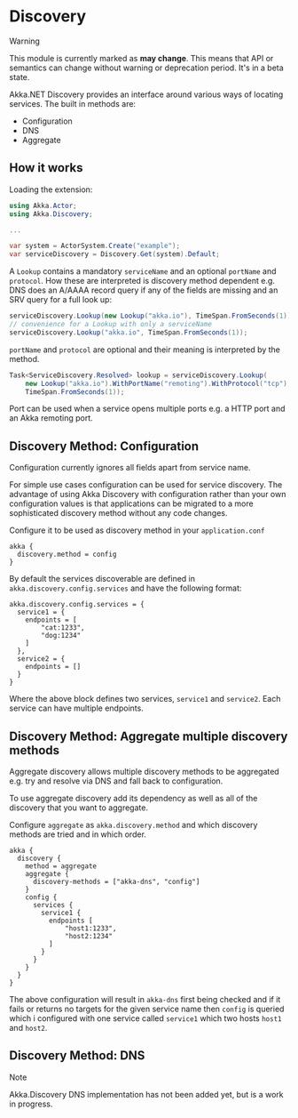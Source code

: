 # Discovery

> [!WARNING]
>This module is currently marked as **may change**.
>This means that API or semantics can change without warning or deprecation period. It's in a beta state.

Akka.NET Discovery provides an interface around various ways of locating services. The built in methods are:

* Configuration
* DNS
* Aggregate

## How it works

Loading the extension:

```csharp
using Akka.Actor;
using Akka.Discovery;

...

var system = ActorSystem.Create("example");
var serviceDiscovery = Discovery.Get(system).Default;
```

A `Lookup` contains a mandatory `serviceName` and an optional `portName` and `protocol`. How these are interpreted is discovery 
method dependent e.g. DNS does an A/AAAA record query if any of the fields are missing and an SRV query for a full look up:

```csharp
serviceDiscovery.Lookup(new Lookup("akka.io"), TimeSpan.FromSeconds(1));
// convenience for a Lookup with only a serviceName
serviceDiscovery.Lookup("akka.io", TimeSpan.FromSeconds(1));
```

`portName` and `protocol` are optional and their meaning is interpreted by the method.

```csharp
Task<ServiceDiscovery.Resolved> lookup = serviceDiscovery.Lookup(
    new Lookup("akka.io").WithPortName("remoting").WithProtocol("tcp"),
    TimeSpan.FromSeconds(1));
```

Port can be used when a service opens multiple ports e.g. a HTTP port and an Akka remoting port.

## Discovery Method: Configuration

Configuration currently ignores all fields apart from service name.

For simple use cases configuration can be used for service discovery. The advantage of using Akka Discovery with configuration rather than your own configuration values is that applications can be migrated to a more sophisticated discovery method without any code changes.

Configure it to be used as discovery method in your `application.conf`

```
akka {
  discovery.method = config
}
```

By default the services discoverable are defined in `akka.discovery.config.services` and have the following format:

```
akka.discovery.config.services = {
  service1 = {
    endpoints = [
        "cat:1233",
        "dog:1234"
    ]
  },
  service2 = {
    endpoints = []
  }
}
```

Where the above block defines two services, `service1` and `service2`. Each service can have multiple endpoints.

## Discovery Method: Aggregate multiple discovery methods

Aggregate discovery allows multiple discovery methods to be aggregated e.g. try and resolve
via DNS and fall back to configuration.

To use aggregate discovery add its dependency as well as all of the discovery that you
want to aggregate.

Configure `aggregate` as `akka.discovery.method` and which discovery methods are tried and in which order.

```
akka {
  discovery {
    method = aggregate
    aggregate {
      discovery-methods = ["akka-dns", "config"]
    }
    config {
      services {
        service1 {
          endpoints [
              "host1:1233",
              "host2:1234"
          ]
        }
      }
    }
  }
}

```

The above configuration will result in `akka-dns` first being checked and if it fails or returns no
targets for the given service name then `config` is queried which i configured with one service called
`service1` which two hosts `host1` and `host2`.

## Discovery Method: DNS

> [!NOTE]
> Akka.Discovery DNS implementation has not been added yet, but is a work in progress.
